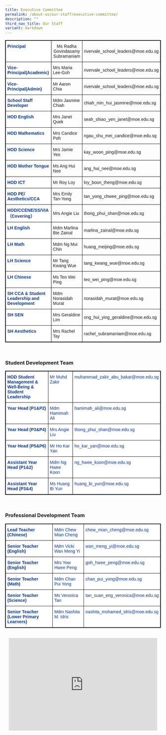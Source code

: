 ```yaml
---
title: Executive Committee
permalink: /about-us/our-staff/executive-committee/
description: ""
third_nav_title: Our Staff
variant: markdown
---
```

<table class="tg" style="border: 1px solid black">
<thead>
  <tr>
    <th class="tg-ifvt" style="border: 1px solid black">Principal<br></th>
    <th class="tg-l7h4" style="border: 1px solid black">Ms Radha Govindasamy Subramaniam<br></th>
    <th class="tg-l7h4" style="border: 1px solid black">rivervale_school_leaders@moe.edu.sg<br></th>
  </tr>
</thead>
<tbody>
  <tr>
    <td class="tg-ifvt" style="border: 1px solid black">Vice-Principal(Academic)</td>
    <td class="tg-l7h4" style="border: 1px solid black">Mrs Maria Lee-Goh<br></td>
    <td class="tg-l7h4" style="border: 1px solid black">rivervale_school_leaders@moe.edu.sg<br></td>
  </tr>
  <tr>
    <td class="tg-ifvt" style="border: 1px solid black">Vice-Principal(Admin)</td>
    <td class="tg-l7h4" style="border: 1px solid black">Mr Aaron Chia<br></td>
    <td class="tg-l7h4" style="border: 1px solid black">rivervale_school_leaders@moe.edu.sg<br></td>
  </tr>
  <tr>
    <td class="tg-ifvt" style="border: 1px solid black">School Staff Developer</td>
    <td class="tg-l7h4" style="border: 1px solid black">Mdm Jasmine Chiah<br></td>
    <td class="tg-l7h4" style="border: 1px solid black">chiah_min_hui_jasmine@moe.edu.sg<br></td>
  </tr>
  <tr>
    <td class="tg-ifvt" style="border: 1px solid black">HOD English<br></td>
    <td class="tg-l7h4" style="border: 1px solid black">Mrs Janet Quek<br></td>
    <td class="tg-l7h4" style="border: 1px solid black">seah_shiao_yen_janet@moe.edu.sg<br></td>
  </tr>
  <tr>
    <td class="tg-ifvt" style="border: 1px solid black">HOD Mathematics<br></td>
    <td class="tg-l7h4" style="border: 1px solid black">Mrs Candice Poh<br></td>
    <td class="tg-l7h4" style="border: 1px solid black">ngau_shu_mei_candice@moe.edu.sg<br></td>
  </tr>
  <tr>
    <td class="tg-ifvt" style="border: 1px solid black">HOD Science<br></td>
    <td class="tg-l7h4" style="border: 1px solid black">Mrs Jamie Yeo<br></td>
    <td class="tg-l7h4" style="border: 1px solid black">kay_woon_ping@moe.edu.sg<br></td>
  </tr>
  <tr>
    <td class="tg-ifvt" style="border: 1px solid black">HOD Mother Tongue<br></td>
    <td class="tg-l7h4" style="border: 1px solid black">Ms Ang Hui Nee<br></td>
    <td class="tg-l7h4" style="border: 1px solid black">ang_hui_nee@moe.edu.sg<br></td>
  </tr>
  <tr>
    <td class="tg-ifvt" style="border: 1px solid black">HOD ICT<br></td>
    <td class="tg-l7h4" style="border: 1px solid black">Mr Roy Loy<br></td>
    <td class="tg-l7h4" style="border: 1px solid black">loy_boon_theng@moe.edu.sg<br></td>
  </tr>
  <tr>
    <td class="tg-ifvt" style="border: 1px solid black">HOD PE/ Aesthetics/CCA<br></td>
    <td class="tg-l7h4" style="border: 1px solid black">Mrs Emily Tan-Yong<br></td>
    <td class="tg-l7h4" style="border: 1px solid black">tan_yong_chwee_ping@moe.edu.sg<br></td>
  </tr>
  <tr>
    <td class="tg-ifvt" style="border: 1px solid black">HOD/CCENE/SS/VIA（Covering）</td>
    <td class="tg-l7h4" style="border: 1px solid black">Mrs Angie Liu<br></td>
    <td class="tg-l7h4" style="border: 1px solid black">thong_phui_shan@moe.edu.sg<br></td>
  
  </tr><tr>
    <td class="tg-ifvt" style="border: 1px solid black">LH English<br></td>
    <td class="tg-l7h4" style="border: 1px solid black">Mdm Marlina Bte Zainal<br></td>
    <td class="tg-l7h4" style="border: 1px solid black">marlina_zainal@moe.edu.sg<br></td>
  </tr>
  <tr>
    <td class="tg-ifvt" style="border: 1px solid black">LH Math<br></td>
    <td class="tg-l7h4" style="border: 1px solid black">Mdm Ng Mui Chin<br></td>
    <td class="tg-l7h4" style="border: 1px solid black">huang_meijing@moe.edu.sg<br></td>
  </tr>
  <tr>
    <td class="tg-ifvt" style="border: 1px solid black">LH Science<br></td>
    <td class="tg-l7h4" style="border: 1px solid black">Mr Tang Kwang Wue<br></td>
    <td class="tg-l7h4" style="border: 1px solid black">tang_kwang_wue@moe.edu.sg<br></td>
  </tr>
  <tr>
    <td class="tg-ifvt" style="border: 1px solid black">LH Chinese<br></td>
    <td class="tg-l7h4" style="border: 1px solid black">Ms Teo Wei Ping<br></td>
    <td class="tg-l7h4" style="border: 1px solid black">teo_wei_ping@moe.edu.sg<br></td>
  </tr>
  <tr>
    <td class="tg-ifvt" style="border: 1px solid black">SH CCA &amp; Student Leadership and Development<br></td>
    <td class="tg-l7h4" style="border: 1px solid black">Mdm Norasidah Murat<br></td>
    <td class="tg-l7h4" style="border: 1px solid black">norasidah_murat@moe.edu.sg<br></td>
  </tr>
  <tr>
    <td class="tg-ifvt" style="border: 1px solid black">SH SEN<br></td>
    <td class="tg-l7h4" style="border: 1px solid black">Mrs Geraldine Lim<br></td>
    <td class="tg-l7h4" style="border: 1px solid black">ong_hui_ying_geraldine@moe.edu.sg<br></td>
  </tr>
  <tr>
    <td class="tg-ifvt" style="border: 1px solid black">SH Aesthetics<br></td>
    <td class="tg-l7h4" style="border: 1px solid black">Mrs Rachel Tay<br></td>
    <td class="tg-l7h4" style="border: 1px solid black">rachel_subramaniam@moe.edu.sg</td>
  </tr>
</tbody>
</table><br>

### Student Development Team

<style type="text/css">
.tg  {border-collapse:collapse;border-spacing:0;}
.tg td{border-color:black;border-style:solid;border-width:1px;font-family:Arial, sans-serif;font-size:14px;
  overflow:hidden;padding:10px 5px;word-break:normal;}
.tg th{border-color:black;border-style:solid;border-width:1px;font-family:Arial, sans-serif;font-size:14px;
  font-weight:normal;overflow:hidden;padding:10px 5px;word-break:normal;}
.tg .tg-ifvt{background-color:#FFF;color:#0C3989;font-weight:bold;text-align:left;vertical-align:top}
.tg .tg-vvbc{background-color:#FFF;color:#0C3989;text-align:left;vertical-align:top}
</style>
<table class="tg" style="border: 1px solid black">
<thead>
  <tr>
    <th class="tg-ifvt" style="border: 1px solid black">HOD Student Management &amp; Well-Being &amp; Student Leadership</th>
    <th class="tg-vvbc" style="border: 1px solid black">Mr Muhd Zakir</th>
    <th class="tg-vvbc" style="border: 1px solid black">muhammad_zakir_abu_bakar@moe.edu.sg</th>
  </tr>
</thead>
<tbody>
  <tr>
    <td class="tg-ifvt" style="border: 1px solid black">Year Head (P1&amp;P2)</td>
    <td class="tg-vvbc" style="border: 1px solid black">Mdm Hamimah Ali</td>
    <td class="tg-vvbc" style="border: 1px solid black">hamimah_ali@moe.edu.sg</td>
  </tr>
  <tr>
    <td class="tg-ifvt" style="border: 1px solid black">Year Head (P3&amp;P4)</td>
    <td class="tg-vvbc" style="border: 1px solid black">Mrs Angie Liu</td>
    <td class="tg-vvbc" style="border: 1px solid black">thong_phui_shan@moe.edu.sg</td>
  </tr>
  <tr>
    <td class="tg-ifvt" style="border: 1px solid black">Year Head (P5&amp;P6)</td>
    <td class="tg-vvbc" style="border: 1px solid black">Mr Ho Kar Yan</td>
    <td class="tg-vvbc" style="border: 1px solid black">ho_kar_yan@moe.edu.sg</td>
  </tr>
  <tr>
    <td class="tg-ifvt" style="border: 1px solid black">Assistant Year Head (P1&amp;2)</td>
    <td class="tg-vvbc" style="border: 1px solid black">Mdm Ng Hwee Koon</td>
    <td class="tg-vvbc" style="border: 1px solid black">ng_hwee_koon@moe.edu.sg</td>
  </tr>
  <tr>
    <td class="tg-ifvt" style="border: 1px solid black">Assistant Year Head (P3&amp;4)</td>
    <td class="tg-vvbc" style="border: 1px solid black">Ms Huang Bi Yun</td>
    <td class="tg-vvbc" style="border: 1px solid black">huang_bi_yun@moe.edu.sg</td>
  </tr>
  
</tbody>
</table><br>

### Professional Development Team

<style type="text/css">
.tg  {border-collapse:collapse;border-spacing:0;}
.tg td{border-color:black;border-style:solid;border-width:1px;font-family:Arial, sans-serif;font-size:14px;
  overflow:hidden;padding:10px 5px;word-break:normal;}
.tg th{border-color:black;border-style:solid;border-width:1px;font-family:Arial, sans-serif;font-size:14px;
  font-weight:normal;overflow:hidden;padding:10px 5px;word-break:normal;}
.tg .tg-ifvt{background-color:#FFF;color:#0C3989;font-weight:bold;text-align:left;vertical-align:top}
.tg .tg-vvbc{background-color:#FFF;color:#0C3989;text-align:left;vertical-align:top}
</style>
<table class="tg" style="border: 1px solid black">
<thead>
  <tr>
    <th class="tg-ifvt" style="border: 1px solid black">Lead Teacher (Chinese)</th>
    <th class="tg-vvbc" style="border: 1px solid black">Mdm Chew Mian Cheng</th>
    <th class="tg-vvbc" style="border: 1px solid black">chew_mian_cheng@moe.edu.sg</th>
  </tr>
</thead>
<tbody>
  <tr>
    <td class="tg-ifvt" style="border: 1px solid black">Senior Teacher (English)</td>
    <td class="tg-vvbc" style="border: 1px solid black">Mdm Vicki Wan Meng Yi</td>
    <td class="tg-vvbc" style="border: 1px solid black">wan_meng_yi@moe.edu.sg</td>
  </tr>
  <tr>
    <td class="tg-ifvt" style="border: 1px solid black">Senior Teacher (English)</td>
    <td class="tg-vvbc" style="border: 1px solid black">Mrs Yow Hwee Peng</td>
    <td class="tg-vvbc" style="border: 1px solid black">goh_hwee_peng@moe.edu.sg</td>
  </tr>
  <tr>
    <td class="tg-ifvt" style="border: 1px solid black">Senior Teacher (Math)</td>
    <td class="tg-vvbc" style="border: 1px solid black">Mdm Chan Pui Yong</td>
    <td class="tg-vvbc" style="border: 1px solid black">chan_pui_yong@moe.edu.sg</td>
  </tr>
  <tr>
    <td class="tg-ifvt" style="border: 1px solid black">Senior Teacher (Science)</td>
    <td class="tg-vvbc" style="border: 1px solid black">Ms Veronica Tan</td>
    <td class="tg-vvbc" style="border: 1px solid black">tan_suan_eng_veronica@moe.edu.sg</td>
  </tr>
  <tr>
    <td class="tg-ifvt" style="border: 1px solid black">Senior Teacher (Lower Primary Learners)</td>
    <td class="tg-vvbc" style="border: 1px solid black">Mdm Nashita M. Idris</td>
    <td class="tg-vvbc" style="border: 1px solid black">nashita_mohamed_idris@moe.edu.sg</td>
  </tr>
  <tr>
</tr></tbody>
</table><br>


<div align="center"><iframe allowfullscreen="true" height="299" width="480" frameborder="0" src="https://docs.google.com/presentation/d/e/2PACX-1vRso-nWfyWkpRNIx_HREpPZij6j9sKu2gQ_EHD3mcdoVdp02cCb7ckfyLhqxQAQFM2ZhR2tG6n0XZKC/embed?start=false&amp;loop=false&amp;delayms=3000"></iframe></div>